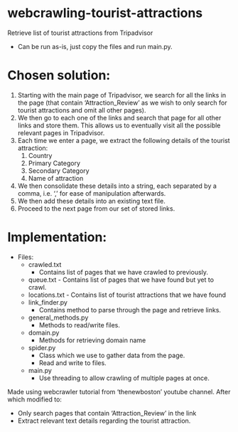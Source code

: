 # webcrawling-tourist-attractions
Retrieve list of tourist attractions from Tripadvisor
- Can be run as-is, just copy the files and run main.py.

# Chosen solution:
1. Starting with the main page of Tripadvisor, we search for all the links in the page (that contain ‘Attraction_Review’ as we wish to only search for tourist attractions and omit all other pages).
1. We then go to each one of the links and search that page for all other links and store them. This allows us to eventually visit all the possible relevant pages in Tripadvisor.
1. Each time we enter a page, we extract the following details of the tourist attraction:
	1. Country
 	1. Primary Category
 	1. Secondary Category
 	1. Name of attraction
1. We then consolidate these details into a string, each separated by a comma, i.e. ‘,’ for ease of manipulation afterwards.
1. We then add these details into an existing text file.
1. Proceed to the next page from our set of stored links.

# Implementation:
- Files:
	- crawled.txt
 		- Contains list of pages that we have crawled to previously.
	- queue.txt
    		- Contains list of pages that we have found but yet to crawl. 
	- locations.txt
    		- Contains list of tourist attractions that we have found
	- link_finder.py
  		- Contains method to parse through the page and retrieve links. 
 	- general_methods.py
 		- Methods to read/write files.
	- domain.py
  		- Methods for retrieving domain name
	- spider.py
  		- Class which we use to gather data from the page.
  		- Read and write to files.
	- main.py
  		- Use threading to allow crawling of multiple pages at once.






Made using webcrawler tutorial from ‘thenewboston’ youtube channel. After which modified to:
-	Only search pages that contain ‘Attraction_Review’ in the link
-	Extract relevant text details regarding the tourist attraction.


